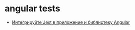 # angular tests

- [Интегрируйте Jest в приложение и библиотеку Angular](https://indepth.dev/posts/1406/integrate-jest-into-an-angular-application-and-library)

